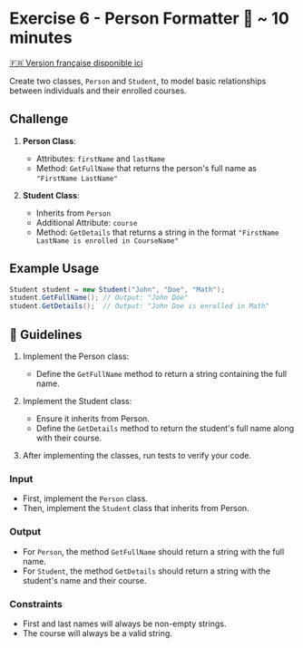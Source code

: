 # Exercise 6 -  Person Formatter 👤 ~ 10 minutes

[🇫🇷 Version française disponible ici](./README-fr.md)

Create two classes, `Person` and `Student`, to model basic relationships between individuals and their enrolled courses.

## Challenge

1. **Person Class**:
    - Attributes: `firstName` and `lastName`
    - Method: `GetFullName` that returns the person's full name as `"FirstName LastName"`

2. **Student Class**:
    - Inherits from `Person`
    - Additional Attribute: `course`
    - Method: `GetDetails` that returns a string in the format `"FirstName LastName is enrolled in CourseName"`

## Example Usage

```csharp
Student student = new Student("John", "Doe", "Math");
student.GetFullName(); // Output: "John Doe"
student.GetDetails();  // Output: "John Doe is enrolled in Math"
```

## 📝 Guidelines
1. Implement the Person class:

   - Define the `GetFullName` method to return a string containing the full name.
2. Implement the Student class:

   - Ensure it inherits from Person.
   - Define the `GetDetails` method to return the student's full name along with their course.
   
3. After implementing the classes, run tests to verify your code.
   
### Input
- First, implement the `Person` class.
- Then, implement the `Student` class that inherits from Person. 
### Output
- For `Person`, the method `GetFullName` should return a string with the full name.
- For `Student`, the method `GetDetails` should return a string with the student's name and their course.

### Constraints
- First and last names will always be non-empty strings.
- The course will always be a valid string.
